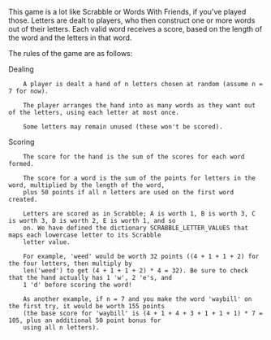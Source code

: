 This game is a lot like Scrabble or Words With Friends, if you've played those. Letters are dealt to players, who then 
construct one or more words out of their letters. Each valid word receives a score, based on the length of the word and 
the letters in that word.

The rules of the game are as follows:

Dealing

        A player is dealt a hand of n letters chosen at random (assume n = 7 for now).

        The player arranges the hand into as many words as they want out of the letters, using each letter at most once.

        Some letters may remain unused (these won't be scored).

Scoring

        The score for the hand is the sum of the scores for each word formed.

        The score for a word is the sum of the points for letters in the word, multiplied by the length of the word, 
        plus 50 points if all n letters are used on the first word created.

        Letters are scored as in Scrabble; A is worth 1, B is worth 3, C is worth 3, D is worth 2, E is worth 1, and so 
        on. We have defined the dictionary SCRABBLE_LETTER_VALUES that maps each lowercase letter to its Scrabble 
        letter value.

        For example, 'weed' would be worth 32 points ((4 + 1 + 1 + 2) for the four letters, then multiply by 
        len('weed') to get (4 + 1 + 1 + 2) * 4 = 32). Be sure to check that the hand actually has 1 'w', 2 'e's, and 
        1 'd' before scoring the word!

        As another example, if n = 7 and you make the word 'waybill' on the first try, it would be worth 155 points 
        (the base score for 'waybill' is (4 + 1 + 4 + 3 + 1 + 1 + 1) * 7 = 105, plus an additional 50 point bonus for 
        using all n letters).
